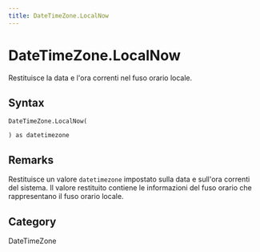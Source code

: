 ```yaml
---
title: DateTimeZone.LocalNow
---
```


# DateTimeZone.LocalNow


Restituisce la data e l&#39;ora correnti nel fuso orario locale.


## Syntax

```powerquery
DateTimeZone.LocalNow(

) as datetimezone
```


## Remarks

Restituisce un valore <code>datetimezone</code> impostato sulla data e sull'ora correnti del sistema.    Il valore restituito contiene le informazioni del fuso orario che rappresentano il fuso orario locale.



## Category
DateTimeZone
